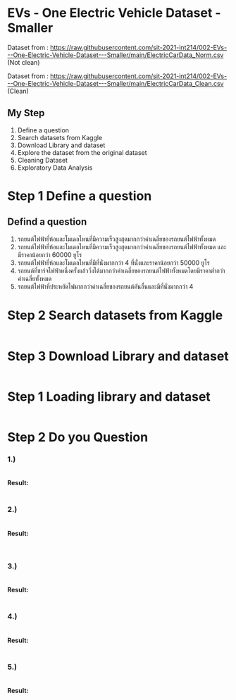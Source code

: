 # EVs - One Electric Vehicle Dataset - Smaller
Dataset from : https://raw.githubusercontent.com/sit-2021-int214/002-EVs---One-Electric-Vehicle-Dataset---Smaller/main/ElectricCarData_Norm.csv (Not clean)

Dataset from : https://raw.githubusercontent.com/sit-2021-int214/002-EVs---One-Electric-Vehicle-Dataset---Smaller/main/ElectricCarData_Clean.csv (Clean)

## My Step
1. Define a question
2. Search datasets from Kaggle
3. Download Library and dataset
4. Explore the dataset from the original dataset
5. Cleaning Dataset
6. Exploratory Data Analysis

# Step 1 Define a question
## Defind a question
1. รถยนต์ไฟฟ้ายี่ห้อและโมเดลไหนที่มีความเร็วสูงสุดมากกว่าค่าเฉลี่ยของรถยนต์ไฟฟ้าทั้งหมด
2. รถยนต์ไฟฟ้ายี่ห้อและโมเดลไหนที่มีความเร็วสูงสุดมากกว่าค่าเฉลี่ยของรถยนต์ไฟฟ้าทั้งหมด และมีราคาน้อยกว่า 60000 ยูโร
3. รถยนต์ไฟฟ้ายี่ห้อและโมเดลไหนที่มีที่นั่งมากกว่า 4 ที่นั่งและราคาน้อยกว่า 50000 ยูโร
4. รถยนต์ที่ชาร์จไฟฟ้าหนึ่งครั้งแล้ววิ่งได้มากกว่าค่าเฉลี่ยของรถยนต์ไฟฟ้าทั้งหมดโดยมีราคาต่ำกว่าค่าเฉลี่ยทั้งหมด
5. รถยนต์ไฟฟ้าที่ประหยัดไฟมากกว่าค่าเฉลี่ยของรถยนต์คันอื่นและมีที่นั่งมากกว่า 4

# Step 2 Search datasets from Kaggle
#### 
```{R}
```

# Step 3 Download Library and dataset
```{R}
```

# Step 1 Loading library and dataset
```{R}
```

# Step 2 Do you Question 
### 1.) 
```{R}
```
#### Result: 
```{R}

```

### 2.) 
```{R}

```
#### Result: 
```{R}
                                                          
```

### 3.)
```{R}
```
#### Result:
```{R}
```

### 4.)
```{R}
```
#### Result: 
```{R}	
```

### 5.)
```{R}
```
#### Result:
```{R}
```


